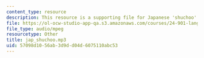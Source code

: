```yaml
---
content_type: resource
description: This resource is a supporting file for Japanese 'shuchoo'.
file: https://ol-ocw-studio-app-qa.s3.amazonaws.com/courses/24-901-language-and-its-structure-i-phonology-fall-2010/57098d1056ab3d9dd04d6075110abc53_jap_shuchoo.mp3
file_type: audio/mpeg
resourcetype: Other
title: jap_shuchoo.mp3
uid: 57098d10-56ab-3d9d-d04d-6075110abc53
---
```

